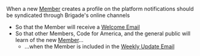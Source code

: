 When a new [Member](member.md) creates a profile on the platform notifications should be syndicated through Brigade's online channels
* So that the Member will receive a [Welcome Email](template_member_welcome.md)
* So that other Members, Code for America, and the general public will learn of the new [Member](member.md)...
  * ...when the Member is included in the [Weekly Update Email](weekly_update_email.md)